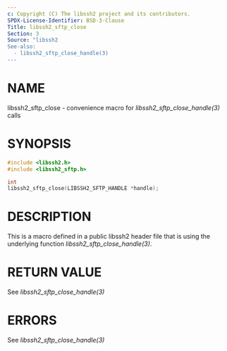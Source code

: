 ```yaml
---
c: Copyright (C) The libssh2 project and its contributors.
SPDX-License-Identifier: BSD-3-Clause
Title: libssh2_sftp_close
Section: 3
Source: "libssh2
See-also:
  - libssh2_sftp_close_handle(3)
---
```


# NAME

libssh2_sftp_close - convenience macro for *libssh2_sftp_close_handle(3)* calls

# SYNOPSIS

~~~c
#include <libssh2.h>
#include <libssh2_sftp.h>

int
libssh2_sftp_close(LIBSSH2_SFTP_HANDLE *handle);
~~~

# DESCRIPTION

This is a macro defined in a public libssh2 header file that is using the
underlying function *libssh2_sftp_close_handle(3)*.

# RETURN VALUE

See *libssh2_sftp_close_handle(3)*

# ERRORS

See *libssh2_sftp_close_handle(3)*
